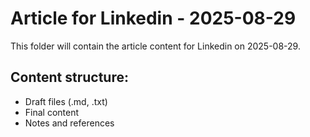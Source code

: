# Article for Linkedin - 2025-08-29

This folder will contain the article content for Linkedin on 2025-08-29.

## Content structure:
- Draft files (.md, .txt)
- Final content
- Notes and references
